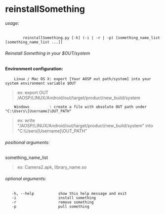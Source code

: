 # reinstallSomething

###### usage: 
            reinstallSomething.py [-h] (-i | -r | -p) [something_name_list [something_name_list ...]]

###### Reinstall Something in your $OUT/system
#### Environment configuration:
        Linux / Mac OS X: export [Your AOSP out path/system] into your system environment variable $OUT
> ex: export OUT /AOSP/LINUX/Android/out/target/product/new_build/system

        Windows         : create a file with absolute OUT path under "C:\Users\[Username]\OUT_PATH"
> ex: write "/AOSP/LINUX/Android/out/target/product/new_build/system" into "C:\Users\[Username]\OUT_PATH"

###### positional arguments:
   something_name_list
> ex: Camera2.apk, library_name.so
 
###### optional arguments:
``` 
   -h, --help           show this help message and exit
   -i                   install something
   -r                   remove something
   -p                   pull something
```
